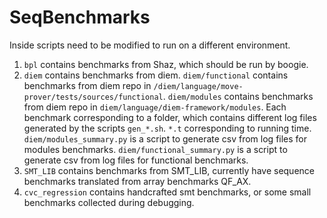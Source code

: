 # SeqBenchmarks

Inside scripts need to be modified to run on a different environment.

1. ```bpl``` contains benchmarks from Shaz, which should be run by boogie.
2. ```diem``` contains benchmarks from diem. 
   ```diem/functional``` contains benchmarks from diem repo in ```/diem/language/move-prover/tests/sources/functional```.
   ```diem/modules``` contains benchmarks from diem repo in ```diem/language/diem-framework/modules```.
   Each benchmark corresponding to a folder, which contains different log files generated by the scripts ```gen_*.sh```. ```*.t``` corresponding to running time.
   ```diem/modules_summary.py``` is a script to generate csv from log files for modules benchmarks.
   ```diem/functional_summary.py``` is a script to generate csv from log files for functional benchmarks.
3. ```SMT_LIB``` contains benchmarks from SMT_LIB, currently have sequence benchmarks translated from array benchmarks QF_AX.
4. ```cvc_regression``` contains handcrafted smt benchmarks, or some small benchmarks collected during debugging.
   

